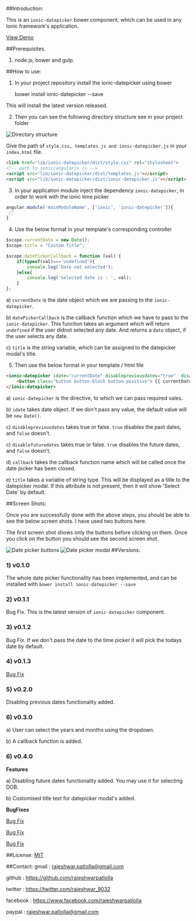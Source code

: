 ##Introduction:

This is an `ionic-datepicker` bower component, which can be used in any Ionic framework's application.

[View Demo](http://rajeshwarpatlolla.github.io/DatePickerForIonicFramework/demo/ "Demo") 


##Prerequisites.

1) node.js, bower and gulp.

##How to use:

1) In your project repository install the ionic-datepicker using bower

    bower install ionic-datepicker --save

This will install the latest version released.
    
2) Then you can see the following directory structure see in your project folder

![Directory structure](https://lh3.googleusercontent.com/8x3OByTXzzgJSxm-n5Yg8-0g-u2OZt18j9EbvNTgK3Q=w112-h207-p-no "Directory structure")

Give the path of  `style.css, templates.js and ionic-datepicker.js` in your `index.html` file.

````html
<link href="lib/ionic-datepicker/dist/style.css" rel="stylesheet"> 
<!-- path to ionic/angularjs js -->
<script src="lib/ionic-datepicker/dist/templates.js"></script>
<script src="lib/ionic-datepicker/dist/ionic-datepicker.js"></script>
````    
    
3) In your application module inject the dependency `ionic-datepicker`, in order to work with the ionic time picker
````javascript
angular.module('mainModuleName', ['ionic', 'ionic-datepicker']){
 //
}
````

4) Use the below format in your template's corresponding controller

````javascript
$scope.currentDate = new Date();
$scope.title = "Custom Title";

$scope.datePickerCallback = function (val) {
	if(typeof(val)==='undefined'){		
		console.log('Date not selected');
	}else{
		console.log('Selected date is : ', val);
	}
};
````

a) `currentDate` is the date object which we are passing to the `ionic-datepicker`.

b) `datePickerCallback` is the callback function which we have to pass to the `ionic-datepicker`. This function takes an argument which will return `undefined` if the user didnot selected any date. And returns a `date` object, if the user selects any date.

c) `title` is the string variable, which can be assigned to the datepicker modal's title.

5) Then use the below format in your template / html file

````html
<ionic-datepicker idate="currentDate" disablepreviousdates="true"  disablefuturedates="false" callback="datePickerCallback" title="title">
    <button class="button button-block button-positive"> {{ currentDate | date:'dd - MMMM - yyyy' }} </button>
</ionic-datepicker>
````


a) `ionic-datepicker` is the directive, to which we can pass required vales.

b) `idate` takes date object. If we don't pass any value, the default value will be `new Date()`.

c) `disablepreviousdates` takes true or false. `true` disables the past dates, and `false` doesn't.

c) `disablefuturedates` takes true or false. `true` disables the future dates, and `false` doesn't.

d) `callback` takes the callback function name which will be called once the date picker has been closed.

e) `title` takes a variable of string type. This will be displayed as a title to the datepicker modal. If this attribute is not present, then it will show 'Select Date' by default.

##Screen Shots:

Once you are successfully done with the above steps, you should be able to see the below screen shots.
I have used two buttons here. 

The first screen shot shows only the buttons before clicking on them.
Once you click on the button you should see the second screen shot.
 
![Date picker buttons](https://lh3.googleusercontent.com/-uhIkYlbcuqsZZneSPOwFoePWvhTeqRKa2kVkwN7mMI=w305-h553-no "Date picker buttons") 
![Date picker modal](https://lh3.googleusercontent.com/7iEejIcpprFmpgwWvs240Vn9Dn_Dh-R5HgtC_CJVZMs=w305-h553-no "Date picker modal")
##Versions:

### 1) v0.1.0
The whole date picker functionality has been implemented, and can be installed with  `bower install ionic-datepicker --save`
### 2) v0.1.1
Bug Fix. This is the latest version of `ionic-datepicker` component.
### 3) v0.1.2
Bug Fix. If we don't pass the date to the time picker it will pick the todays date by default.
### 4) v0.1.3
[Bug Fix](http://forum.ionicframework.com/t/ionic-datepicker-bower-component-for-ionic-framework-applications/21516/14)
### 5) v0.2.0
Disabling previous dates functionality added.
### 6) v0.3.0
a) User can select the years and months using the dropdown.

b) A callback function is added.
### 6) v0.4.0

**Features**

a) Disabling future dates functionality added. You may use it for selecting DOB.

b) Customised title text for datepicker modal's added.

**BugFixes**

[Bug Fix](https://github.com/rajeshwarpatlolla/ionic-datepicker/issues/22)

[Bug Fix](https://github.com/rajeshwarpatlolla/ionic-datepicker/issues/26)

[Bug Fix](https://github.com/rajeshwarpatlolla/ionic-datepicker/issues/29)

##License:
[MIT](https://github.com/rajeshwarpatlolla/ionic-datepicker/blob/master/LICENSE.MD "MIT")

##Contact:
gmail : rajeshwar.patlolla@gmail.com

github : https://github.com/rajeshwarpatlolla

twitter : https://twitter.com/rajeshwar_9032

facebook : https://www.facebook.com/rajeshwarpatlolla

paypal : rajeshwar.patlolla@gmail.com
